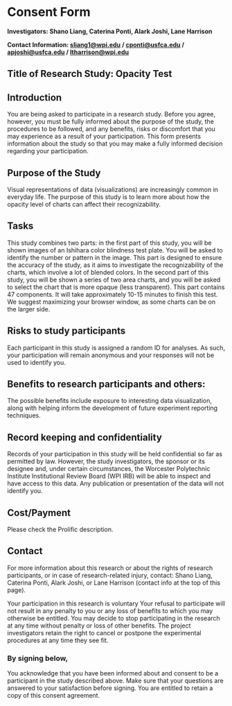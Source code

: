 # Consent Form

 **Investigators: Shano Liang, Caterina Ponti, Alark Joshi, Lane Harrison**

 **Contact Information: sliang1@wpi.edu / cponti@usfca.edu / apjoshi@usfca.edu / ltharrison@wpi.edu**

## Title of Research Study: Opacity Test
## Introduction
You are being asked to participate in a research study. Before you
              agree, however, you must be fully informed about the purpose of
              the study, the procedures to be followed, and any benefits, risks
              or discomfort that you may experience as a result of your
              participation. This form presents information about the study so
              that you may make a fully informed decision regarding your
              participation.

## Purpose of the Study
Visual representations of data (visualizations) are increasingly common in everyday life. The purpose of this study is to learn more about how the opacity level of charts can affect their recognizability.

## Tasks
This study combines two parts: in the first part of this study, you will be shown images of an Ishihara color blindness test plate. You will be asked to identify the number or pattern in the image. This part is designed to ensure the accuracy of the study, as it aims to investigate the recognizability of the charts, which involve a lot of blended colors. In the second part of this study, you will be shown a series of two area charts, and you will be asked to select the chart that is more opaque (less transparent). This part contains 47 components. It will take approximately 10-15 minutes to finish this test. We suggest maximizing your browser window, as some charts can be on the larger side.

## Risks to study participants
Each participant in this study is assigned a random ID for analyses. As such,
your participation will remain anonymous and your responses will
not be used to identify you.

## Benefits to research participants and others:
The possible benefits include exposure to interesting data
visualization, along with helping inform the
development of future experiment reporting techniques.

## Record keeping and confidentiality
Records of your participation in this study will be held
confidential so far as permitted by law. However, the study
investigators, the sponsor or its designee and, under certain
circumstances, the Worcester Polytechnic Institute Institutional
Review Board (WPI IRB) will be able to inspect and have access to
this data. Any publication or presentation of the data will not
identify you.

## Cost/Payment
Please check the Prolific description.

## Contact
For more information about this research or about the rights of
research participants, or in case of research-related injury,
contact:  Shano Liang, Caterina Ponti, Alark Joshi, or Lane Harrison (contact info at the top of this page). 

Your participation in this research is voluntary
Your refusal to participate will not result in any penalty to you
or any loss of benefits to which you may otherwise be entitled.
You may decide to stop participating in the research at any time
without penalty or loss of other benefits. The project
investigators retain the right to cancel or postpone the
experimental procedures at any time they see fit.

### By signing below,
You acknowledge that you have been informed about and consent to
be a participant in the study described above. Make sure that your
questions are answered to your satisfaction before signing. You
are entitled to retain a copy of this consent agreement.


